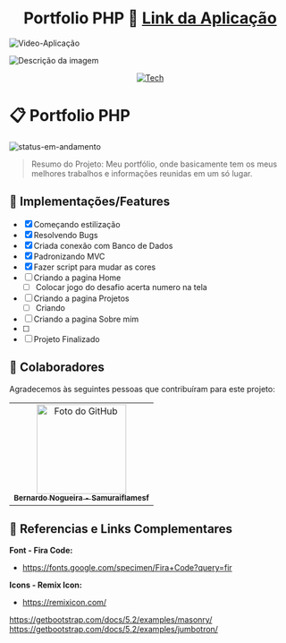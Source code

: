 <div align="center">
  
# Portfolio PHP 📁 <a href="#">Link da Aplicação</a>

</div>

![Video-Aplicação](https://user-images.githubusercontent.com/62897976/185768202-9e2fda79-b014-4d99-a10e-1f0852a981a1.gif)

<img src="./src/Assets/gif.gif" alt="Descrição da imagem">

<div align="center">

[![Tech](https://skillicons.dev/icons?i=html,css,js,bootstrap,php,mysql)](https://skillicons.dev)

</div>

# 📋 Portfolio PHP 

<!-- ![status-finalizado](https://user-images.githubusercontent.com/62897976/185768561-589083e1-f18f-480b-9709-0ca24acf9c6d.svg) -->
![status-em-andamento](https://user-images.githubusercontent.com/62897976/185768581-1d051a52-2e60-4378-b31d-39028cbfb5c8.svg)

> Resumo do Projeto: Meu portfólio, onde basicamente tem os meus melhores trabalhos e informações reunidas em um só lugar.

## 🎯 Implementações/Features

- [x] Começando estilização 
- [x] Resolvendo Bugs
- [x] Criada conexão com Banco de Dados
- [x] Padronizando MVC
- [x] Fazer script para mudar as cores
- [ ] Criando a pagina Home
  - [ ] Colocar jogo do desafio acerta numero na tela
- [ ] Criando a pagina Projetos
  - [ ] Criando 

- [ ] Criando a pagina Sobre mim
- [ ] 
- [ ] Projeto Finalizado

## 🤝 Colaboradores

Agradecemos às seguintes pessoas que contribuíram para este projeto:

<table>
  <tr>
    <td align="center">
      <a href="https://github.com/Samuraiflamesf">
        <img src="https://avatars.githubusercontent.com/u/62897976?s=400&u=afa8e717adda64a162c125cbbbcdfa187b86348a&v=4" width="160px;" alt="Foto do GitHub"/><br>
          <sub>
          <b>
          Bernardo Nogueira - Samuraiflamesf
          </b>
        </sub>
      </a>
    </td>
  </tr>
</table>

## 📕 Referencias e Links Complementares

**Font - Fira Code:**

- https://fonts.google.com/specimen/Fira+Code?query=fir

**Icons - Remix Icon:**

- https://remixicon.com/

https://getbootstrap.com/docs/5.2/examples/masonry/
https://getbootstrap.com/docs/5.2/examples/jumbotron/
